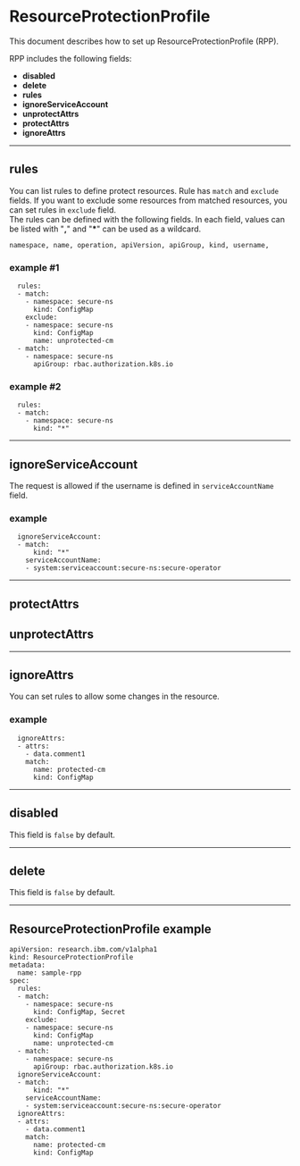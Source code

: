# ResourceProtectionProfile

This document describes how to set up ResourceProtectionProfile (RPP).

RPP includes the following fields: 
- __disabled__ 
- __delete__ 
- __rules__
- __ignoreServiceAccount__
- __unprotectAttrs__
- __protectAttrs__
- __ignoreAttrs__
____

## rules
You can list rules to define protect resources. Rule has `match` and `exclude` fields. 
If you want to exclude some resources from matched resources, you can set rules in `exclude` field.  
The rules can be defined with the following fields. In each field, values can be listed with "__,__" and "__*__" can be used as a wildcard.

```
namespace, name, operation, apiVersion, apiGroup, kind, username,
```

### example #1
```
  rules:
  - match:
    - namespace: secure-ns
      kind: ConfigMap
    exclude:
    - namespace: secure-ns
      kind: ConfigMap
      name: unprotected-cm
  - match:
    - namespace: secure-ns
      apiGroup: rbac.authorization.k8s.io
```

### example #2
```
  rules:
  - match:
    - namespace: secure-ns
      kind: "*"
```

____

## ignoreServiceAccount
The request is allowed if the username is defined in `serviceAccountName` field.

### example
```
  ignoreServiceAccount:
  - match: 
      kind: "*"
    serviceAccountName:
    - system:serviceaccount:secure-ns:secure-operator
```
____
## protectAttrs

## unprotectAttrs
____

## ignoreAttrs
You can set rules to allow some changes in the resource.

### example
```
  ignoreAttrs:
  - attrs:
    - data.comment1
    match:
      name: protected-cm
      kind: ConfigMap
```
____


## disabled
This field is `false` by default.
____

## delete
This field is `false` by default.

____


## ResourceProtectionProfile example

```
apiVersion: research.ibm.com/v1alpha1
kind: ResourceProtectionProfile
metadata:
  name: sample-rpp
spec:
  rules:
  - match:
    - namespace: secure-ns
      kind: ConfigMap, Secret
    exclude:
    - namespace: secure-ns
      kind: ConfigMap
      name: unprotected-cm
  - match:
    - namespace: secure-ns
      apiGroup: rbac.authorization.k8s.io
  ignoreServiceAccount:
  - match: 
      kind: "*"
    serviceAccountName:
    - system:serviceaccount:secure-ns:secure-operator
  ignoreAttrs:
  - attrs:
    - data.comment1
    match:
      name: protected-cm
      kind: ConfigMap
```